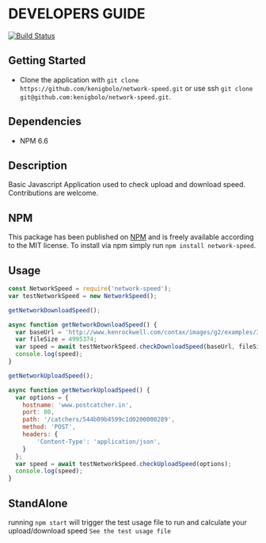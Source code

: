 # DEVELOPERS GUIDE

[![Build Status](https://travis-ci.org/kenigbolo/network-speed.png)](https://travis-ci.org/kenigbolo/network-speed)

## Getting Started

+ Clone the application with `git clone https://github.com/kenigbolo/network-speed.git` or use ssh  `git clone git@github.com:kenigbolo/network-speed.git`.

## Dependencies

* NPM 6.6

## Description
Basic Javascript Application used to check upload and download speed. Contributions are welcome.

## NPM

This package has been published on [NPM](https://www.npmjs.com/package/network-speed) and is freely available according to the MIT license. To install via npm simply run `npm install network-speed`.

## Usage
```javascript
const NetworkSpeed = require('network-speed');
var testNetworkSpeed = new NetworkSpeed();

getNetworkDownloadSpeed();

async function getNetworkDownloadSpeed() {
  var baseUrl = 'http://www.kenrockwell.com/contax/images/g2/examples/31120037-5mb.jpg';
  var fileSize = 4995374;
  var speed = await testNetworkSpeed.checkDownloadSpeed(baseUrl, fileSize);
  console.log(speed);
}

getNetworkUploadSpeed();

async function getNetworkUploadSpeed() {
  var options = {
    hostname: 'www.postcatcher.in',
    port: 80,
    path: '/catchers/544b09b4599c1d0200000289',
    method: 'POST',
    headers: {
        'Content-Type': 'application/json',
    }
  };
  var speed = await testNetworkSpeed.checkUploadSpeed(options);
  console.log(speed);
}
```

## StandAlone

running `npm start` will trigger the test usage file to run and calculate your upload/download speed
`See the test usage file`
